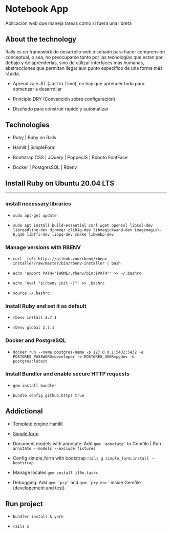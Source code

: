 # Notebook App

Aplicación web que maneja tareas como si fuera una libreta

## About the technology

Rails es un framework de desarrollo web diseñado para hacer comprensión conceptual, o sea, no preocuparse tanto por las tecnologías que estan por debajo y de aprenderlas, sino de utilizar interfaces más humanas, abstracciones que permitan llegar aun punto especifico de una forma más rápida.

- Aprendizaje JIT (Just in Time), no hay que aprender todo para 
comenzar a desarrollar

- Principio DRY (Convención sobre configuración)

- Diseñado para construir rápido y automátizar

## Technologies

- Ruby | Ruby on Rails

- Hamlit | SimpleForm

- Bootstrap CSS | JQuery | PopperJS | Roboto FontFace

- Docker | PostgresSQL | Rbenv

## Install Ruby on Ubuntu 20.04 LTS

---

### install necessary libraries

- `sudo apt-get update`

- `sudo apt install build-essential curl wget openssl libssl-dev libreadline-dev dirmngr zlib1g-dev libmagickwand-dev imagemagick-6.q16 libffi-dev libpq-dev cmake libwebp-dev`

### Manage versions with RBENV

- `curl -fsSL https://github.com/rbenv/rbenv-installer/raw/master/bin/rbenv-installer | bash`

- `echo 'export PATH="$HOME/.rbenv/bin:$PATH"' >> ~/.bashrc`

- `echo 'eval "$(rbenv init -)"' >> .bashrc`

- `source ~/.bashrc`

### Install Ruby and set it as default

- `rbenv install 2.7.1`

- `rbenv global 2.7.1`

### Docker and PostgreSQL

- `docker run --name postgres-name -p 127.0.0.1:5432:5432 -e POSTGRES_PASSWORD=developer -e POSTGRES_USER=pgdev -d postgres:latest`

### Install Bundler and enable secure HTTP requests

- `gem install bundler`

- `bundle config github.https true`

## Addictional

- [Template engine Hamlit](https://github.com/k0kubun/hamlit)

- [Simple form](https://github.com/heartcombo/simple_form)

- Document models with annotate: Add `gem 'annotate'` to Gemfile | Run `annotate --models --exclude fixtures`

- Config simple_form with bootstrap `rails g simple_form:install --bootstrap`

- Manage locales `gem install i18n-tasks`

- Debugging: Add `gem 'pry'` and `gem 'pry-doc'` inside Gemfile (developement and test)


## Run project

- `bundler install & yarn`

- `rails s`
